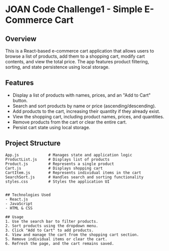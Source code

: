 # JOAN Code Challenge1 - Simple E-Commerce Cart

## Overview
This is a React-based e-commerce cart application that allows users to browse a list of products, add them to a shopping cart, modify cart contents, and view the total price. The app features product filtering, sorting, and state persistence using local storage.

## Features
- Display a list of products with names, prices, and an "Add to Cart" button.
- Search and sort products by name or price (ascending/descending).
- Add products to the cart, increasing their quantity if they already exist.
- View the shopping cart, including product names, prices, and quantities.
- Remove products from the cart or clear the entire cart.
- Persist cart state using local storage.

## Project Structure
```
App.js             # Manages state and application logic
ProductList.js     # Displays list of products
Product.js         # Represents a single product
Cart.js            # Displays shopping cart
CartItem.js        # Represents individual items in the cart
SearchSort.js      # Handles search and sorting functionality
styles.css         # Styles the application UI
```

   ```

## Technologies Used
- React.js
- JavaScript
- HTML & CSS

## Usage
1. Use the search bar to filter products.
2. Sort products using the dropdown menu.
3. Click "Add to Cart" to add products.
4. View and manage the cart from the shopping cart section.
5. Remove individual items or clear the cart.
6. Refresh the page, and the cart remains saved.


